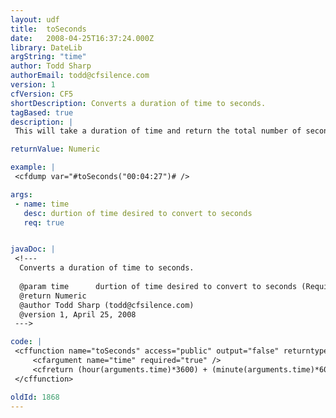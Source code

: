 ```yaml
---
layout: udf
title:  toSeconds
date:   2008-04-25T16:37:24.000Z
library: DateLib
argString: "time"
author: Todd Sharp
authorEmail: todd@cfsilence.com
version: 1
cfVersion: CF5
shortDescription: Converts a duration of time to seconds.
tagBased: true
description: |
 This will take a duration of time and return the total number of seconds.  For example, 4 minutes and 27 seconds would return 267.

returnValue: Numeric

example: |
 <cfdump var="#toSeconds("00:04:27")# />

args:
 - name: time
   desc: durtion of time desired to convert to seconds
   req: true


javaDoc: |
 <!---
  Converts a duration of time to seconds.
  
  @param time      durtion of time desired to convert to seconds (Required)
  @return Numeric 
  @author Todd Sharp (todd@cfsilence.com) 
  @version 1, April 25, 2008 
 --->

code: |
 <cffunction name="toSeconds" access="public" output="false" returntype="numeric" hint="i take a time value and return the total number of seconds">
     <cfargument name="time" required="true" />
     <cfreturn (hour(arguments.time)*3600) + (minute(arguments.time)*60) + (second(arguments.time)) />
 </cffunction>

oldId: 1868
---
```


